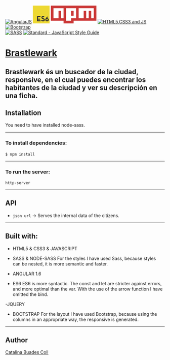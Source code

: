 [![AngularJS](https://github.com/FransLopez/logo-images/blob/master/logos/angularjs.png)](https://angularjs.org/)
[![ES6](https://github.com/MarioTerron/logo-images/blob/master/logos/es6.png)](http://www.ecma-international.org/ecma-262/6.0/) 
[![npm](https://github.com/MarioTerron/logo-images/blob/master/logos/npm.png)](https://www.npmjs.com/)
[![HTML5,CSS3 and JS](https://github.com/FransLopez/logo-images/blob/master/logos/html5-css3-js.png)](http://www.w3.org/)
[![Bootstrap](https://github.com/FransLopez/logo-images/blob/master/logos/bootstrap.png)](http://getbootstrap.com/)  
[![SASS](https://github.com/FransLopez/logo-images/blob/master/logos/sass.png)](http://sass-lang.com/)
[![Standard - JavaScript Style Guide](https://cdn.rawgit.com/feross/standard/master/badge.svg)](https://github.com/feross/standard)

# [Brastlewark](nimble-boy.surge.sh)
Brastlewark és un buscador de la ciudad, responsive, en el cual puedes encontrar los habitantes de la ciudad y ver su descripción en una ficha.
---

## Installation

You need to have installed node-sass.

---

### To install dependencies:

```
$ npm install 
```
---

### To run the server:

```
http-server
```
---

## API

- `json url` -> Serves the internal data of the citizens.

---

## Built with:

- HTML5 & CSS3 & JAVASCRIPT

- SASS & NODE-SASS
    For the styles I have used Sass, because styles can be nested, it is more semantic and faster.

- ANGULAR 1.6
- ES6
    ES6 is more syntactic. The const and let are stricter against errors, and more optimal than the var. With the use of the arrow function I have omitted the bind.

-JQUERY 

- BOOTSTRAP
    For the layout I have used Bootstrap, because using the columns in an appropriate way, the responsive is generated.

---

## Author

[Catalina Buades Coll](https://github.com/catabuades)

